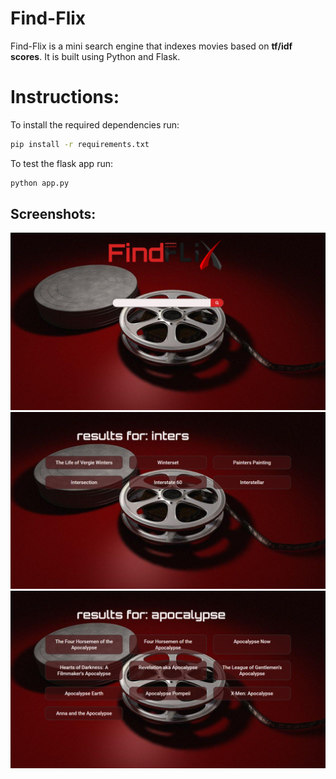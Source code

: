 
# Find-Flix

Find-Flix is a mini search engine that indexes movies based on **tf/idf scores**. It is built using Python and Flask.

# Instructions:
To install the required dependencies run:

```bash
pip install -r requirements.txt
```

To test the flask app run:

```bash
python app.py
```
## Screenshots:

![Screenshot 3](screenshots/3.png)
![Screenshot 1](screenshots/1.png)
![Screenshot 2](screenshots/2.png)
